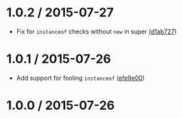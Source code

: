 <!--mdast setext-->

<!--lint disable no-multiple-toplevel-headings-->

1.0.2 / 2015-07-27
==================

*   Fix for `instanceof` checks without `new` in super ([d1ab727](https://github.com/wooorm/unherit/commit/d1ab727))

1.0.1 / 2015-07-26
==================

*   Add support for fooling `instanceof` ([efe9e00](https://github.com/wooorm/unherit/commit/efe9e00))

1.0.0 / 2015-07-26
==================
